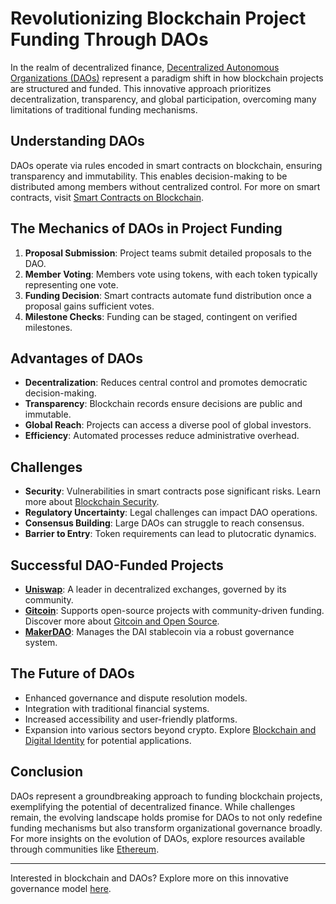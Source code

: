 # Revolutionizing Blockchain Project Funding Through DAOs

In the realm of decentralized finance, [Decentralized Autonomous Organizations (DAOs)](https://ethereum.org/en/dao/) represent a paradigm shift in how blockchain projects are structured and funded. This innovative approach prioritizes decentralization, transparency, and global participation, overcoming many limitations of traditional funding mechanisms.

## Understanding DAOs

DAOs operate via rules encoded in smart contracts on blockchain, ensuring transparency and immutability. This enables decision-making to be distributed among members without centralized control. For more on smart contracts, visit [Smart Contracts on Blockchain](https://www.license-token.com/wiki/smart-contracts-on-blockchain).

## The Mechanics of DAOs in Project Funding

1. **Proposal Submission**: Project teams submit detailed proposals to the DAO.
2. **Member Voting**: Members vote using tokens, with each token typically representing one vote.
3. **Funding Decision**: Smart contracts automate fund distribution once a proposal gains sufficient votes.
4. **Milestone Checks**: Funding can be staged, contingent on verified milestones.

## Advantages of DAOs

- **Decentralization**: Reduces central control and promotes democratic decision-making.
- **Transparency**: Blockchain records ensure decisions are public and immutable.
- **Global Reach**: Projects can access a diverse pool of global investors.
- **Efficiency**: Automated processes reduce administrative overhead.

## Challenges

- **Security**: Vulnerabilities in smart contracts pose significant risks. Learn more about [Blockchain Security](https://www.license-token.com/wiki/blockchain-security).
- **Regulatory Uncertainty**: Legal challenges can impact DAO operations.
- **Consensus Building**: Large DAOs can struggle to reach consensus.
- **Barrier to Entry**: Token requirements can lead to plutocratic dynamics.

## Successful DAO-Funded Projects

- **[Uniswap](https://uniswap.org/)**: A leader in decentralized exchanges, governed by its community.
- **[Gitcoin](https://gitcoin.co/)**: Supports open-source projects with community-driven funding. Discover more about [Gitcoin and Open Source](https://www.license-token.com/wiki/gitcoin-and-open-source).
- **[MakerDAO](https://makerdao.com/)**: Manages the DAI stablecoin via a robust governance system.

## The Future of DAOs

- Enhanced governance and dispute resolution models.
- Integration with traditional financial systems.
- Increased accessibility and user-friendly platforms.
- Expansion into various sectors beyond crypto. Explore [Blockchain and Digital Identity](https://www.license-token.com/wiki/blockchain-and-digital-identity) for potential applications.

## Conclusion

DAOs represent a groundbreaking approach to funding blockchain projects, exemplifying the potential of decentralized finance. While challenges remain, the evolving landscape holds promise for DAOs to not only redefine funding mechanisms but also transform organizational governance broadly. For more insights on the evolution of DAOs, explore resources available through communities like [Ethereum](https://ethereum.org/en/community/).

---

Interested in blockchain and DAOs? Explore more on this innovative governance model [here](https://ethereum.org/en/learn/).